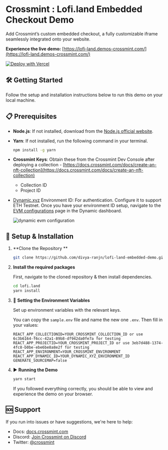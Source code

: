 # Crossmint : Lofi.land Embedded Checkout Demo

Add Crossmint’s custom embedded checkout, a fully customizable iframe seamlessly integrated onto your website.

**Experience the live demo:** [https://lofi-land.demos-crossmint.com/](https://lofi-land.demos-crossmint.com/)

[![Deploy with Vercel](https://vercel.com/button)](https://vercel.com/import/project?template=hhttps://github.com/divya-ranjn/lofi-land-embedded-demo)

## 🛠️ Getting Started

Follow the setup and installation instructions below to run this demo on your local machine.

## 📋 Prerequisites

- **Node.js**: If not installed, download from the [Node.js official website](https://nodejs.org/).
- **Yarn**: If not installed, run the following command in your terminal.

  ```bash
  npm install -g yarn
  ```

- **Crossmint Keys**: Obtain these from the Crossmint Dev Console after deploying a collection - [https://docs.crossmint.com/docs/create-an-nft-collection](https://docs.crossmint.com/docs/create-an-nft-collection)
  - Collection ID
  - Project ID
- [Dynamic.xyz](https://docs.dynamic.xyz/quickstart) Environment ID: For authentication. Configure it to support ETH Testnet. Once you have your environment ID setup, navigate to the [EVM configurations](https://app.dynamic.xyz/dashboard/configurations#evm) page in the Dynamic dashboard.

  ![dynamic evm configuration](https://bafkreid7dnonfnihee7p7wmqicqofer3mukhtlwlmxwahaw3c3lb74zuf4.ipfs.nftstorage.link/)

## 💾 Setup & Installation

1. **Clone the Repository **

   ```bash
   git clone https://github.com/divya-ranjn/lofi-land-embedded-demo.git
   ```

2. **Install the required packages**

   First, navigate to the cloned repository & then install dependencies.

   ```bash
   cd lofi.land
   yarn install
   ```

3. 🔐 **Setting the Environment Variables**

   Set up environment variables with the relevant keys.

   You can copy the `sample.env` file and name the new one `.env`. Then fill in your values:

   ```env
   REACT_APP_COLLECTIONID=YOUR_CROSSMINT_COLLECTION_ID or use 6c3b6164-f6cc-42a1-89b8-df942da0fe7a for testing
   REACT_APP_PROJECTID=YOUR_CROSSMINT_PROJECT_ID or use 3eb7d488-1374-4fc8-b0be-ebe6be8a8e2f for testing
   REACT_APP_ENVIRONMENT=YOUR_CROSSMINT_ENVIRONMENT
   REACT_APP_DYNAMIC_ID=YOUR_DYNAMIC_XYZ_ENVIRONMENT_ID
   GENERATE_SOURCEMAP=false
   ```

4. ▶️ **Running the Demo**

   ```bash
   yarn start
   ```

   If you followed everything correctly, you should be able to view and experience the demo on your browser.

## 🆘 Support

If you run into issues or have suggestions, we're here to help:

- Docs: [docs.crossmint.com](https://docs.crossmint.com)
- Discord: [Join Crossmint on Discord](https://discord.gg/crossmint)
- Twitter: [@crossmint](https://twitter.com/crossmint)
